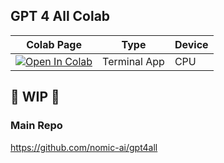 ## GPT 4 All Colab

| Colab Page | Type | Device
| --- | --- | --- |
[![Open In Colab](https://colab.research.google.com/assets/colab-badge.svg)](https://colab.research.google.com/github/camenduru/gpt4all-colab/blob/main/gpt4all_colab_terminal.ipynb) | Terminal App | CPU
      
## 🚦 WIP 🚦

### Main Repo
https://github.com/nomic-ai/gpt4all
